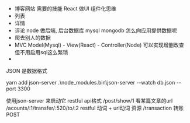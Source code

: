 - 博客网站 需要的技能
 React 做UI 组件化思维
 - 列表
 - 详情
 - 评论 
 node 做后端, 后台数据库 mysql mongodb
 怎么向应用提供数据呢 
 - 爬去别人的数据 
 - MVC Model(Mysql) - View(React) - Controller(Node)
 可以实现增删改查 但不用启用sql这么繁琐 
 - 
 
 JSON 是数据格式 

 yarn add json-server
 .\node_modules\.bin\json-server --watch db.json --port 3300

 使用json-server 来启动它 restful api格式
 /post/show/1 看某篇文章的url 
 /acounts/:1/transfer/:520/to/:2
 restful 动词 + url动词 
 资源
 /transaction 转账 POST 